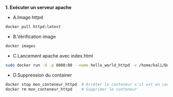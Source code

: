 
__1. Exécuter un serveur apache__
- A.Image httpd
```bash
docker pull httpd:latest
```

- B.Vérification image
```bash
docker images
```
- C.Lancement apache avec index.html
```bash
sudo docker run -d -p 8080:80 --name hello_world_httpd -v /home/kali/Documents/TP_Docker/TP_DOCKER_1/html/index>
```
- D.Suppression du container
```bash
docker stop mon_conteneur_httpd  # Arrêter le conteneur s'il est en cours d'exécution
docker rm mon_conteneur_httpd    # Supprimer le conteneur
```

